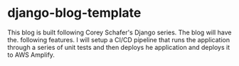 # django-blog-template
This blog is built following Corey Schafer's Django series. The blog will have the. following features. I will setup a CI/CD pipeline that runs the application through a series of unit tests and then deploys he application and deploys it to AWS Amplify.
